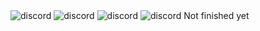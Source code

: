 ﻿



 <img src="https://i.cbc.ca/1.6828776.1691000834!/fileImage/httpImage/image.jpg_gen/derivatives/16x9_780/oppenheimer.jpg" alt="discord" />
 <img src="https://i.cbc.ca/1.6828776.1691000834!/fileImage/httpImage/image.jpg_gen/derivatives/16x9_780/oppenheimer.jpg" alt="discord" />
 <img src="https://i.cbc.ca/1.6828776.1691000834!/fileImage/httpImage/image.jpg_gen/derivatives/16x9_780/oppenheimer.jpg" alt="discord" />
 <img src="https://i.cbc.ca/1.6828776.1691000834!/fileImage/httpImage/image.jpg_gen/derivatives/16x9_780/oppenheimer.jpg" alt="discord" />
 Not finished yet